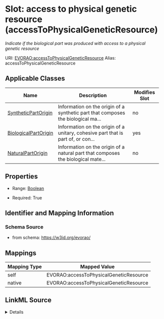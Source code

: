

# Slot: access to physical genetic resource (accessToPhysicalGeneticResource) 


_Indicate if the biological part was produced with access to a physical genetic resource_





URI: [EVORAO:accessToPhysicalGeneticResource](https://w3id.org/evorao/accessToPhysicalGeneticResource)
Alias: accessToPhysicalGeneticResource

<!-- no inheritance hierarchy -->





## Applicable Classes

| Name | Description | Modifies Slot |
| --- | --- | --- |
| [SyntheticPartOrigin](SyntheticPartOrigin.md) | Information on the origin of a synthetic part that composes the biological ma... |  no  |
| [BiologicalPartOrigin](BiologicalPartOrigin.md) | Information on the origin of a unitary, cohesive part that is part of, or con... |  yes  |
| [NaturalPartOrigin](NaturalPartOrigin.md) | Information on the origin of a natural part that composes the biological mate... |  no  |







## Properties

* Range: [Boolean](Boolean.md)

* Required: True





## Identifier and Mapping Information







### Schema Source


* from schema: https://w3id.org/evorao/




## Mappings

| Mapping Type | Mapped Value |
| ---  | ---  |
| self | EVORAO:accessToPhysicalGeneticResource |
| native | EVORAO:accessToPhysicalGeneticResource |




## LinkML Source

<details>
```yaml
name: accessToPhysicalGeneticResource
description: Indicate if the biological part was produced with access to a physical
  genetic resource
title: access to physical genetic resource
from_schema: https://w3id.org/evorao/
rank: 1000
alias: accessToPhysicalGeneticResource
domain_of:
- BiologicalPartOrigin
range: boolean
required: true
multivalued: false

```
</details>